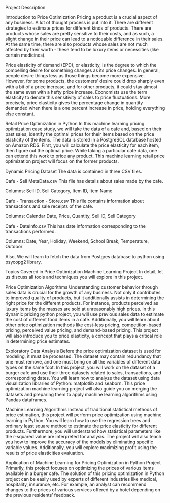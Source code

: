 Project Description

Introduction to Price Optimization Pricing a product is a crucial aspect of any business. A lot of thought process is put into it. There are different strategies to estimate prices for different kinds of products. There are products whose sales are pretty sensitive to their costs, and as such, a slight change in their price can lead to a noticeable difference in their sales. At the same time, there are also products whose sales are not much affected by their worth - these tend to be luxury items or necessities (like certain medicines).

Price elasticity of demand (EPD), or elasticity, is the degree to which the compelling desire for something changes as its price changes. In general, people desire things less as those things become more expensive. However, for some products, the customers’ desire could drop sharply even with a bit of a price increase, and for other products, it could stay almost the same even with a hefty price increase. Economists use the term elasticity to denote this sensitivity of sales to price fluctuations. More precisely, price elasticity gives the percentage change in quantity demanded when there is a one percent increase in price, holding everything else constant.

Retail Price Optimization in Python In this machine learning pricing optimization case study, we will take the data of a cafe and, based on their past sales, identify the optimal prices for their items based on the price elasticity of the items. The data is stored in a PostgreSQL database hosted on Amazon RDS. First, you will calculate the price elasticity for each item, then figure out the optimal price. While taking a particular cafe data, one can extend this work to price any product. This machine learning retail price optimization project will focus on the former products.

Dynamic Pricing Dataset The data is contained in three CSV files.

Cafe - Sell MetaData.csv This file has details about sales made by the cafe.

Columns: Sell ID, Sell Category, Item ID, Item Name

Cafe - Transaction - Store.csv This file contains information about transactions and sale receipts of the cafe.

Columns: Calendar Date, Price, Quantity, Sell ID, Sell Category

Cafe - DateInfo.csv This has date information corresponding to the transactions performed.

Columns: Date, Year, Holiday, Weekend, School Break, Temperature, Outdoor

Also, We will learn to fetch the data from Postgres database to python using psycopg2 library.

Topics Covered in Price Optimization Machine Learning Project In detail, let us discuss all tools and techniques you will explore in this project.

Price Optimization Algorithms Understanding customer behavior through sales data is crucial for the growth of any business. Not only it contributes to improved quality of products, but it additionally assists in determining the right price for the different products. For instance, products perceived as luxury items by the masses are sold at unreasonably high prices. In this dynamic pricing python project, you will use previous sales data to estimate the cost of different food items in a cafe. Additionally, you will learn about other price optimization methods like cost-less pricing, competition-based pricing, perceived value pricing, and demand-based pricing. This project will also introduce you to price elasticity, a concept that plays a critical role in determining price estimates.

Exploratory Data Analysis Before the price optimization dataset is used for modeling, it must be processed. The dataset may contain redundancy that one must remove, and one must bring on all the variables of different data types on the same foot. In this project, you will work on the dataset of a burger cafe and use their three datasets related to sales, transactions, and corresponding dates. You will learn how to analyze the dataset using data visualization libraries of Python: matplotlib and seaborn. This price optimization machine learning project will also guide you on merging the datasets and preparing them to apply machine learning algorithms using Pandas dataframes.

Machine Learning Algorithms Instead of traditional statistical methods of price estimation, this project will perform price optimization using machine learning in Python. You will learn how to use the regression trees and ordinary least square method to estimate the price elasticity for different products. Furthermore, you will understand how statistical parameters like the r-squared value are interpreted for analysis. The project will also teach you how to improve the accuracy of the models by eliminating specific variable values. Additionally, you will explore maximizing profit using the results of price elasticities evaluation.

Application of Machine Learning for Pricing Optimization in Python Project Primarily, this project focuses on optimizing the prices of various items available in a burger cafe. The solution of this pricing optimization in Python project can be easily used by experts of different industries like medical, hospitality, insurance, etc. For example, an analyst can recommend changes to the prices of various services offered by a hotel depending on the previous residents’ feedback.
